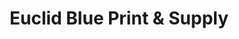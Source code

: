 ---
title: "Euclid Blue Print & Supply"
url: /euclid/euclid-blue-print-and-supply/
shop: copyshop
---
